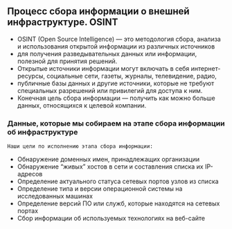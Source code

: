 ## Процесс сбора информации о внешней инфраструктуре. OSINT
  * OSINT (Open Source Intelligence) — это методология сбора, анализа и использования открытой информации из различных источников
  * для получения разведывательных данных или информации, полезной для принятия решений.
  * Открытые источники информации могут включать в себя интернет-ресурсы, социальные сети, газеты, журналы, телевидение, радио,
  * публичные базы данных и другие источники, которые не требуют специальных разрешений или привилегий для доступа к ним.
  * Конечная цель сбора информации — получить как можно больше данных, относящихся к целевой компании.

### Данные, которые мы собираем на этапе сбора информации об инфраструктуре
    Наши цели по исполнению этапа сбора информации:
  * Обнаружение доменных имен, принадлежащих организации
  * Обнаружение “живых” хостов в сети и составления списка их IP-адресов
  * Определение актуального статуса сетевых портов узлов из списка
  * Определение типа и версии операционной системы на исследованных машинах
  * Определение версий ПО или служб, которые находятся на сетевых портах
  * Сбор информации об используемых технологиях на веб-сайте
